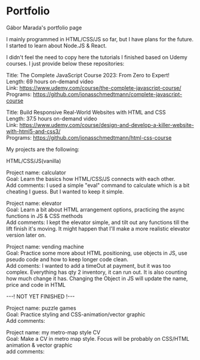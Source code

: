 # Portfolio

Gábor Marada's portfolio page

I mainly programmed in HTML/CSS/JS so far, but I have plans for the future.<br />
I started to learn about Node.JS & React.<br />

I didn't feel the need to copy here the tutorials I finished based on Udemy courses. I just provide below these repositories:<br />

Title: The Complete JavaScript Course 2023: From Zero to Expert!<br />
Length: 69 hours on-demand video<br />
Link: https://www.udemy.com/course/the-complete-javascript-course/<br />
Programs: https://github.com/jonasschmedtmann/complete-javascript-course<br />

Title: Build Responsive Real-World Websites with HTML and CSS<br />
Length: 37.5 hours on-demand video<br />
Link: https://www.udemy.com/course/design-and-develop-a-killer-website-with-html5-and-css3/<br />
Programs: https://github.com/jonasschmedtmann/html-css-course<br />

My projects are the following:<br />

HTML/CSS/JS(vanilla)<br />

Project name: calculator<br />
Goal: Learn the basics how HTML/CSS/JS connects with each other.<br />
Add comments: I used a simple "eval" command to calculate which is a bit cheating I guess. But I wanted to keep it simple.<br />

Project name: elevator<br />
Goal: Learn a bit about HTML arrangement options, practicing the async functions in JS & CSS methods<br />
Add comments: I kept the elevator simple, and tilt out any functions till the lift finish it's moving. It might happen that I'll make a more realistic elevator version later on.<br />

Project name: vending machine<br />
Goal: Practice some more about HTML positioning, use objects in JS, use pseudo code and how to keep longer code clean.<br />
Add coments: I wanted to add a timeOut at payment, but it was too complex. Everything has qty 2 inventory, it can run out. It is also counting how much change it has. Changing the Object in JS will update the name, price and code in HTML<br />

---! NOT YET FINISHED !---<br />

Project name: puzzle games<br />
Goal: Practice styling and CSS-animation/vector graphic<br />
Add comments:<br />

Project name: my metro-map style CV<br />
Goal: Make a CV in metro map style. Focus will be probably on CSS/HTML animation & vector graphic<br />
add comments:<br />
